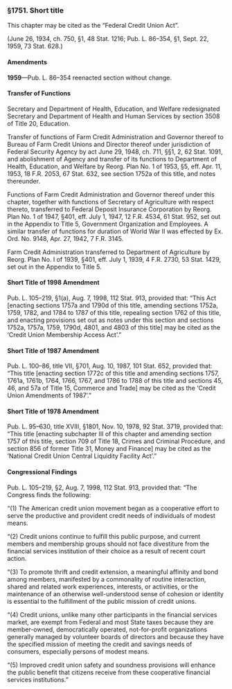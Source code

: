### §1751. Short title ###

This chapter may be cited as the “Federal Credit Union Act”.

(June 26, 1934, ch. 750, §1, 48 Stat. 1216; Pub. L. 86–354, §1, Sept. 22, 1959, 73 Stat. 628.)

#### Amendments ####

**1959**—Pub. L. 86–354 reenacted section without change.

#### Transfer of Functions ####

Secretary and Department of Health, Education, and Welfare redesignated Secretary and Department of Health and Human Services by section 3508 of Title 20, Education.

Transfer of functions of Farm Credit Administration and Governor thereof to Bureau of Farm Credit Unions and Director thereof under jurisdiction of Federal Security Agency by act June 29, 1948, ch. 711, §§1, 2, 62 Stat. 1091, and abolishment of Agency and transfer of its functions to Department of Health, Education, and Welfare by Reorg. Plan No. 1 of 1953, §5, eff. Apr. 11, 1953, 18 F.R. 2053, 67 Stat. 632, see section 1752a of this title, and notes thereunder.

Functions of Farm Credit Administration and Governor thereof under this chapter, together with functions of Secretary of Agriculture with respect thereto, transferred to Federal Deposit Insurance Corporation by Reorg. Plan No. 1 of 1947, §401, eff. July 1, 1947, 12 F.R. 4534, 61 Stat. 952, set out in the Appendix to Title 5, Government Organization and Employees. A similar transfer of functions for duration of World War II was effected by Ex. Ord. No. 9148, Apr. 27, 1942, 7 F.R. 3145.

Farm Credit Administration transferred to Department of Agriculture by Reorg. Plan No. I of 1939, §401, eff. July 1, 1939, 4 F.R. 2730, 53 Stat. 1429, set out in the Appendix to Title 5.

#### Short Title of 1998 Amendment ####

Pub. L. 105–219, §1(a), Aug. 7, 1998, 112 Stat. 913, provided that: “This Act [enacting sections 1757a and 1790d of this title, amending sections 1752a, 1759, 1782, and 1784 to 1787 of this title, repealing section 1762 of this title, and enacting provisions set out as notes under this section and sections 1752a, 1757a, 1759, 1790d, 4801, and 4803 of this title] may be cited as the ‘Credit Union Membership Access Act’.”

#### Short Title of 1987 Amendment ####

Pub. L. 100–86, title VII, §701, Aug. 10, 1987, 101 Stat. 652, provided that: “This title [enacting section 1772c of this title and amending sections 1757, 1761a, 1761b, 1764, 1766, 1767, and 1786 to 1788 of this title and sections 45, 46, and 57a of Title 15, Commerce and Trade] may be cited as the ‘Credit Union Amendments of 1987’.”

#### Short Title of 1978 Amendment ####

Pub. L. 95–630, title XVIII, §1801, Nov. 10, 1978, 92 Stat. 3719, provided that: “This title [enacting subchapter III of this chapter and amending section 1757 of this title, section 709 of Title 18, Crimes and Criminal Procedure, and section 856 of former Title 31, Money and Finance] may be cited as the ‘National Credit Union Central Liquidity Facility Act’.”

#### Congressional Findings ####

Pub. L. 105–219, §2, Aug. 7, 1998, 112 Stat. 913, provided that: “The Congress finds the following:

“(1) The American credit union movement began as a cooperative effort to serve the productive and provident credit needs of individuals of modest means.

“(2) Credit unions continue to fulfill this public purpose, and current members and membership groups should not face divestiture from the financial services institution of their choice as a result of recent court action.

“(3) To promote thrift and credit extension, a meaningful affinity and bond among members, manifested by a commonality of routine interaction, shared and related work experiences, interests, or activities, or the maintenance of an otherwise well-understood sense of cohesion or identity is essential to the fulfillment of the public mission of credit unions.

“(4) Credit unions, unlike many other participants in the financial services market, are exempt from Federal and most State taxes because they are member-owned, democratically operated, not-for-profit organizations generally managed by volunteer boards of directors and because they have the specified mission of meeting the credit and savings needs of consumers, especially persons of modest means.

“(5) Improved credit union safety and soundness provisions will enhance the public benefit that citizens receive from these cooperative financial services institutions.”
